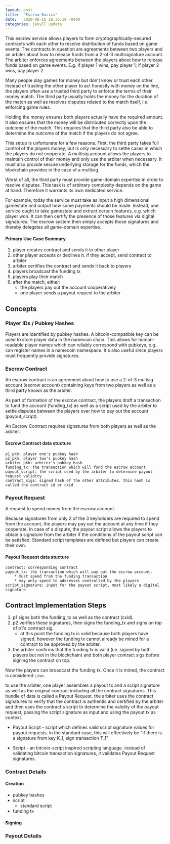 ```yaml
---
layout: post
title:  "Escrow Basics"
date:   2020-08-16 18:36:18 -0400
categories: jekyll update
---
```


This escrow service allows players to form cryptographically-secured contracts with each other to resolve distribution of funds based on game events. The contracts in question are agreements between two players and an arbiter about how to release funds from a 2-of-3 multisignature account. The arbiter enforces agreements between the players about how to release funds based on game events. E.g. if player 1 wins, pay player 1; if player 2 wins, pay player 2.

Many people play games for money but don't know or trust each other. Instead of trusting the other player to act honestly with money on the line, the players often use a trusted third party to enforce the terms of their money match. The third party usually holds the money for the duration of the match as well as resolves disputes related to the match itself, i.e. enforcing game rules.

Holding the money ensures both players actually have the required amount. It also ensures that the money will be distributed correctly upon the outcome of the match. This requires that the third party also be able to determine the outcome of the match if the players do not agree.

This setup is unfortunate for a few reasons. First, the third party takes full control of the players money, but is only necessary to settle cases in which the players do not cooperate. A multisig account allows the players to maintain control of their money and only use the arbiter when necessary. It must also provide secure underlying storage for the funds, which the blockchain provides in the case of a multisig.

Worst of all, the third party must provide game-domain expertise in order to resolve disputes. This task is of arbitrary complexity depends on the game at hand. Therefore it warrants its own dedicated service.

For example, today the service must take as input a high dimensional gamestate and output how some payments should be made. Instead, one service ought to take gamestate and extract certain features, e.g. which player won. It can then certify the presence of those features via digital signatures. The escrow system then simply accepts those signatures and thereby delegates all game-domain expertise.

#### Primary Use Case Summary

1. player creates contract and sends it to other player
2. other player accepts or declines it. if they accept, send contract to arbiter
3. arbiter certifies the contract and sends it back to players
4. players broadcast the funding tx
5. players play their match
6. after the match, either:
    * the players pay out the account cooperatively
    * one player sends a payout request to the arbiter

## Concepts

### Player IDs / Pubkey Hashes 
Players are identified by pubkey hashes. A bitcoin-compatible key can be used to store player data in the namecoin chain. This allows for human-readable player names which can reliably correspond with pubkeys, e.g. can register names in a namecoin namespace. It's also useful since players must frequently provide signatures.

### Escrow Contract 
An escrow contract is an agreement about how to use a 2-of-3 multsig account (escrow account) containing keys from two players as well as a third party known as the arbiter. 

As part of formation of the escrow contract, the players draft a transaction to fund the account (funding_tx) as well as a script used by the arbiter to settle disputes between the players over how to pay out the account (payout_script). 

An Escrow Contract requires signatures from both players as well as the arbiter.

#### Escrow Contract data stucture
```
p1_pkh: player one's pubkey hash 
p2_pkh: player two's pubkey hash
arbiter_pkh: arbiter's pubkey hash
funding_tx: the transaction which will fund the escrow account
payout_script: the script used by the arbiter to determine payout request validity
contract_sigs: signed hash of the other attributes. this hash is called the contract id or cxid
```

### Payout Request
A request to spend money from the escrow account. 

Because signatures from only 2 of the 3 keyholders are required to spend from the account, the players may pay out the account at any time if they cooperate. In case of a dispute, the payout script allows the players to obtain a signature from the arbiter if the conditions of the payout script can be satisfied. Standard script templates are defined but players can create their own.

#### Payout Request data stucture
```
contract: corresponding contract
payout_tx: the transaction which will pay out the escrow account. 
    * must spend from the funding transaction 
    * may only spend to addresses controlled by the players
script_signature: input for the payout script, most likely a digital signature
```

## Contract Implementation Steps
1. p1 signs both the funding_tx as well as the contract (cxid). 
2. p2 verifies these signatures, then signs the funding_tx and signs on top of p1's contract sig.
    * at this point the funding tx is valid because both players have signed. however the funding tx cannot already be mined for a contract to be approved by the arbiter.
3. the arbiter confirms that the funding tx is valid (i.e. signed by both players but not in the blockchain) and both player contract sigs before signing the contract on top. 

Now the players can broadcast the funding tx. Once it is mined, the contract is considered `Live`.


to use the arbiter, one player assembles a payout tx and a script signature as well as the original contract including all the contract signatures. This bundle of data is called a Payout Request. the arbiter uses the contract signatures to verify that the contract is authentic and certified by the arbiter and then uses the contract's script to determine the validity of the payout request, passing the script signature as input and using the payout tx as context.

* Payout Script - script which defines valid script signature values for payout requests. in the standard case, this will effectively be "if there is a signature from key K_1, sign transaction T_1"

* Script - an bitcoin-script inspired scripting language. instead of validating bitcoin transaction signatures, it validates Payout Request signatures.

### Contract Details
#### Creation
* pubkey hashes
* script
    * standard script
* funding tx
#### Signing
### Payout Details

